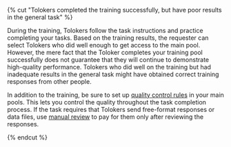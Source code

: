 {% cut "Tolokers completed the training successfully, but have poor results in the general task" %}

During the training, Tolokers follow the task instructions and practice completing your tasks. Based on the training results, the requester can select Tolokers who did well enough to get access to the main pool. However, the mere fact that the Toloker completes your training pool successfully does not guarantee that they will continue to demonstrate high-quality performance. Tolokers who did well on the training but had inadequate results in the general task might have obtained correct training responses from other people.

In addition to the training, be sure to set up [quality control rules](../../../../guide/concepts/control.md) in your main pools. This lets you control the quality throughout the task completion process. If the task requires that Tolokers send free-format responses or data files, use [manual review](../../../../guide/concepts/offline-accept.md) to pay for them only after reviewing the responses.

{% endcut %}